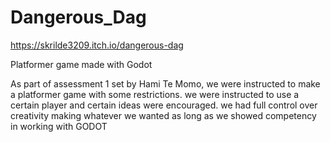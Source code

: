 # Dangerous_Dag

https://skrilde3209.itch.io/dangerous-dag

Platformer game made with Godot

As part of assessment 1 set by Hami Te Momo, we were instructed
to make a platformer game with some restrictions.
we were instructed to use a certain player and certain ideas were encouraged.
we had full control over creativity making whatever we wanted as long as we showed competency in working with GODOT

